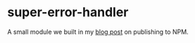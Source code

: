 # super-error-handler

A small module we built in my [blog post](https://swank.dev/blog/publishing-to-npm/) on publishing to NPM.
